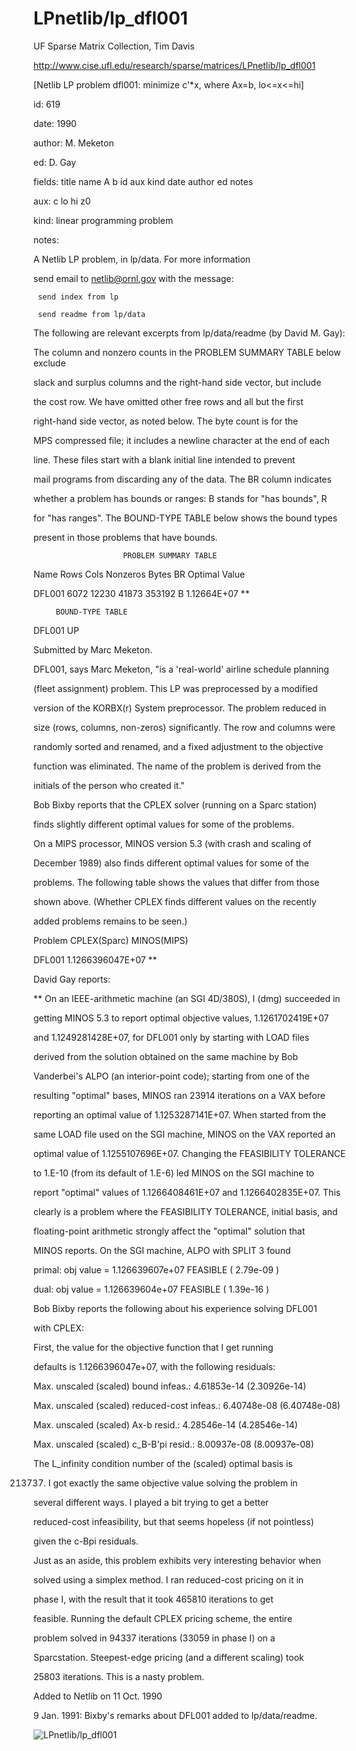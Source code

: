 # LPnetlib/lp_dfl001

 UF Sparse Matrix Collection, Tim Davis

 http://www.cise.ufl.edu/research/sparse/matrices/LPnetlib/lp_dfl001

 [Netlib LP problem dfl001: minimize c'*x, where Ax=b, lo<=x<=hi]

 id: 619

 date: 1990

 author: M. Meketon

 ed: D. Gay

 fields: title name A b id aux kind date author ed notes

 aux: c lo hi z0

 kind: linear programming problem

 notes:

 A Netlib LP problem, in lp/data.  For more information                    

 send email to netlib@ornl.gov with the message:                           

                                                                           

 	 send index from lp                                                      

 	 send readme from lp/data                                                

                                                                           

 The following are relevant excerpts from lp/data/readme (by David M. Gay):

                                                                           

 The column and nonzero counts in the PROBLEM SUMMARY TABLE below exclude  

 slack and surplus columns and the right-hand side vector, but include     

 the cost row.  We have omitted other free rows and all but the first      

 right-hand side vector, as noted below.  The byte count is for the        

 MPS compressed file; it includes a newline character at the end of each   

 line.  These files start with a blank initial line intended to prevent    

 mail programs from discarding any of the data.  The BR column indicates   

 whether a problem has bounds or ranges:  B stands for "has bounds", R     

 for "has ranges".  The BOUND-TYPE TABLE below shows the bound types       

 present in those problems that have bounds.                               

                                                                           

                        PROBLEM SUMMARY TABLE                              

                                                                           

 Name       Rows   Cols   Nonzeros    Bytes  BR      Optimal Value         

 DFL001     6072  12230    41873     353192  B     1.12664E+07 **          

                                                                           

         BOUND-TYPE TABLE                                                  

 DFL001     UP                                                             

                                                                           

 Submitted by Marc Meketon.                                                

                                                                           

 DFL001, says Marc Meketon, "is a 'real-world' airline schedule planning   

 (fleet assignment) problem.  This LP was preprocessed by a modified       

 version of the KORBX(r) System preprocessor.  The problem reduced in      

 size (rows, columns, non-zeros) significantly.  The row and columns were  

 randomly sorted and renamed, and a fixed adjustment to the objective      

 function was eliminated.  The name of the problem is derived from the     

 initials of the person who created it."                                   

                                                                           

 Bob Bixby reports that the CPLEX solver (running on a Sparc station)      

 finds slightly different optimal values for some of the problems.         

 On a MIPS processor, MINOS version 5.3 (with crash and scaling of         

 December 1989) also finds different optimal values for some of the        

 problems.  The following table shows the values that differ from those    

 shown above.  (Whether CPLEX finds different values on the recently       

 added problems remains to be seen.)                                       

                                                                           

 Problem        CPLEX(Sparc)          MINOS(MIPS)                          

 DFL001       1.1266396047E+07            **                               

                                                                           

 David Gay reports:                                                        

 ** On an IEEE-arithmetic machine (an SGI 4D/380S), I (dmg) succeeded in   

 getting MINOS 5.3 to report optimal objective values, 1.1261702419E+07    

 and 1.1249281428E+07, for DFL001 only by starting with LOAD files         

 derived from the solution obtained on the same machine by Bob             

 Vanderbei's ALPO (an interior-point code); starting from one of the       

 resulting "optimal" bases, MINOS ran 23914 iterations on a VAX before     

 reporting an optimal value of 1.1253287141E+07.  When started from the    

 same LOAD file used on the SGI machine, MINOS on the VAX reported an      

 optimal value of 1.1255107696E+07.  Changing the FEASIBILITY TOLERANCE    

 to 1.E-10 (from its default of 1.E-6) led MINOS on the SGI machine to     

 report "optimal" values of 1.1266408461E+07 and 1.1266402835E+07.  This   

 clearly is a problem where the FEASIBILITY TOLERANCE, initial basis, and  

 floating-point arithmetic strongly affect the "optimal" solution that     

 MINOS reports.  On the SGI machine, ALPO with SPLIT 3 found               

  primal:  obj value =  1.126639607e+07      FEASIBLE   ( 2.79e-09 )       

  dual:    obj value =  1.126639604e+07      FEASIBLE   ( 1.39e-16 )       

                                                                           

 Bob Bixby reports the following about his experience solving DFL001       

 with CPLEX:                                                               

   First, the value for the objective function that I get running          

   defaults is 1.1266396047e+07, with the following residuals:             

                                                                           

   Max. unscaled (scaled) bound        infeas.: 4.61853e-14 (2.30926e-14)  

   Max. unscaled (scaled) reduced-cost infeas.: 6.40748e-08 (6.40748e-08)  

   Max. unscaled (scaled) Ax-b          resid.: 4.28546e-14 (4.28546e-14)  

   Max. unscaled (scaled) c_B-B'pi      resid.: 8.00937e-08 (8.00937e-08)  

                                                                           

   The L_infinity condition number of the (scaled) optimal basis is        

   213737.  I got exactly the same objective value solving the problem in  

   several different ways.  I played a bit trying to get a better          

   reduced-cost infeasibility, but that seems hopeless (if not pointless)  

   given the c-Bpi residuals.                                              

                                                                           

   Just as an aside, this problem exhibits very interesting behavior when  

   solved using a simplex method.  I ran reduced-cost pricing on it in     

   phase I, with the result that it took 465810 iterations to get          

   feasible.  Running the default CPLEX pricing scheme, the entire         

   problem solved in 94337 iterations (33059 in phase I) on a              

   Sparcstation.  Steepest-edge pricing (and a different scaling) took     

   25803 iterations.  This is a nasty problem.                             

                                                                           

                                                                           

 Added to Netlib on  11 Oct. 1990                                          

 9 Jan. 1991: Bixby's remarks about DFL001 added to lp/data/readme.        

                                                                           

![LPnetlib/lp_dfl001](http://www2.research.att.com/~yifanhu/GALLERY/GRAPHS/GIF_SMALL/LPnetlib@lp_dfl001.gif)